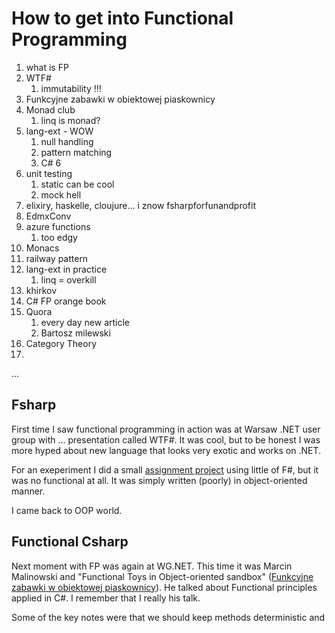# How to get into Functional Programming

1. what is FP
2. WTF#
   1. immutability !!!
3. Funkcyjne zabawki w obiektowej piaskownicy
4. Monad club
   1. linq is monad?
5. lang-ext - WOW
   1. null handling
   2. pattern matching
   3. C# 6
6. unit testing
   1. static can be cool
   2. mock hell
7. elixiry, haskelle, cloujure... i znow fsharpforfunandprofit
8. EdmxConv
9. azure functions
   1. too edgy
10. Monacs
11. railway pattern
12. lang-ext in practice
    1. linq = overkill
13. khirkov
14. C# FP orange book
15. Quora
    1. every day new article
    2. Bartosz milewski
16. Category Theory
17. ​





...

## Fsharp

First time I saw functional programming in action was at Warsaw .NET user group with ... presentation called WTF#. It was cool, but to be honest I was more hyped about new language that looks very exotic and works on .NET.

For an exeperiment I did a small [assignment project]() using little of F#, but it was no functional at all. It was simply written (poorly) in object-oriented manner.

I came back to OOP world.

## Functional Csharp

Next moment with FP was again at WG.NET. This time it was Marcin Malinowski and "Functional Toys in Object-oriented sandbox" ([Funkcyjne zabawki w obiektowej piaskownicy](https://www.youtube.com/watch?v=VwhbON9B76w)). He talked about Functional principles applied in C#. I remember that I really his talk.

Some of the key notes were that we should keep methods deterministic and 

